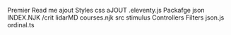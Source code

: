 Premier Read me
ajout Styles css
aJOUT .eleventy.js
Packafge json
INDEX.NJK /crit
lidarMD
courses.njk
src stimulus
Controllers
Filters json.js
ordinal.ts
